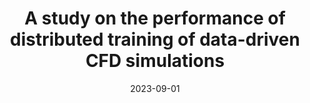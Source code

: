---
title: "A study on the performance of distributed training of data-driven CFD simulations"
excerpt: 'Publisher: SAGE Publications Ltd STM'
date: 2023-09-01
venue: 'The International Journal of High Performance Computing Applications'
paperurl: 'https://doi.org/10.1177/10943420231160557'
citation: ' S. Iserte,  A. González-Barberá,  P. Barreda,  K. Rojek, &quot;A study on the performance of distributed training of data-driven CFD simulations.&quot; The International Journal of High Performance Computing Applications, 2023.'
---